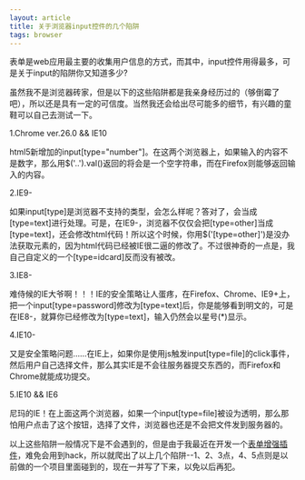 ```yaml
---
layout: article
title: 关于浏览器input控件的几个陷阱
tags: browser
---
```


表单是web应用最主要的收集用户信息的方式，而其中，input控件用得最多，可是关于input的陷阱你又知道多少?

虽然我不是浏览器砖家，但是以下的这些陷阱都是我亲身经历过的（够倒霉了吧），所以还是具有一定的可信度。当然我还会给出尽可能多的细节，有兴趣的童鞋可以自己去测试一下。

1.Chrome ver.26.0 && IE10

html5新增加的input[type="number"]。在这两个浏览器上，如果输入的内容不是数字，那么用$('..').val()返回的将会是一个空字符串，而在Firefox则能够返回输入的内容。

2.IE9-

如果input[type]是浏览器不支持的类型，会怎么样呢？答对了，会当成[type=text]进行处理。可是，在IE9-，浏览器不仅仅会把[type=other]当成[type=text]，还会修改html代码！所以这个时候，你用$('[type=other]')是没办法获取元素的，因为html代码已经被IE很二逼的修改了。不过很神奇的一点是，我自己自定义的一个[type=idcard]反而没有被改。

3.IE8-

难侍候的IE大爷啊！！！IE的安全策略让人蛋疼，在Firefox、Chrome、IE9+上，把一个input[type=password]修改为[type=text]后，你是能够看到明文的，可是在IE8-，就算你已经修改为[type=text]，输入仍然会以星号(*)显示。

4.IE10-

又是安全策略问题……在IE上，如果你是使用js触发input[type=file]的click事件，然后用户自己选择文件，那么其实IE是不会往服务器提交东西的，而Firefox和Chrome就能成功提交。

5.IE10 && IE6

尼玛的IE！在上面这两个浏览器，如果一个input[type=file]被设为透明，那么那怕用户点击了这个按钮，选择了文件，浏览器也还是不会把文件发到服务器的。

以上这些陷阱一般情况下是不会遇到的，但是由于我最近在开发一个<a href="https://github.com/benjycui/jquery-armour">表单增强插件</a>，难免会用到hack，所以就爬出了以上几个陷阱--1、2、3点，4、5点则是以前做的一个项目里面碰到的，现在一并写了下来，以免以后再犯。
